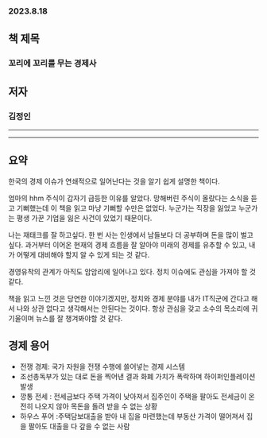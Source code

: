 ### 2023.8.18  
## **책 제목**  
### 꼬리에 꼬리를 무는 경제사  
## **저자**  
### 김정인   
___
******

## 요약  

한국의 경제 이슈가 연쇄적으로 일어난다는 것을 알기 쉽게 설명한 책이다.  

엄마의 hhm 주식이 갑자기 급등한 이유를 알았다. 망해버린 주식이 올랐다는 소식을 듣고 기뻐했는데 이 책을 읽고 마냥 기뻐할 수만은 없었다. 누군가는 직장을 잃었고 누군가는 평생 가꾼 기업을 잃은 사건이 있었기 때문이다.   

나는 재태크를 잘 하고싶다. 한 번 사는 인생에서 남들보다 더 공부하며 돈을 많이 벌고 싶다. 과거부터 이어온 현재의 경제 흐름을 잘 알아야 미래의 경제를 유추할 수 있고, 내가 어떻게 대비해야 할지 알 수 있게 되는 것 같다.  

경영유착의 관계가 아직도 암암리에 일어나고 있다. 정치 이슈에도 관심을 가져야 할 것 같다.  

책을 읽고 느낀 것은 당연한 이야기겠지만, 정치와 경제 분야를 내가 IT직군에 간다고 해서 나와 상관 없다고 생각해서는 안된다는 것이다. 항상 관심을 갖고 소수의 목소리에 귀기울이며 뉴스를 잘 챙겨봐야할 것 같다.  
    
    
## 경제 용어  

- 전쟁 경제: 국가 자원을 전쟁 수행에 쓸어넣는 경제 시스템
- 조선총독부가 있는 대로 돈을 찍어낸 결과 화폐 가치가 폭락하며 하이퍼인플레이션 발생
- 깡통 전세 : 전세금보다 주택 가격이 낮아져서 집주인이 주택을 팔아도 전세금이 온전히 나오지 않아 목돈을 돌려 받을 수 없는 상황
- 하우스 푸어 :주택담보대출을 받아 내 집을 마련했는데 부동산 가격이 떨어져서 집을 팔아도 대출을 다 갚을 수 없는 사람